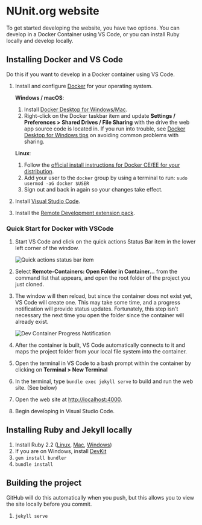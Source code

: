# NUnit.org website

To get started developing the website, you have two options. You can develop in a Docker Container using VS Code, or you can install Ruby locally and develop locally.

## Installing Docker and VS Code

Do this if you want to develop in a Docker container using VS Code.

1. Install and configure [Docker](https://www.docker.com/get-started) for your operating system.

    **Windows / macOS**:

    1. Install [Docker Desktop for Windows/Mac](https://www.docker.com/products/docker-desktop).
    2. Right-click on the Docker taskbar item and update **Settings / Preferences > Shared Drives / File Sharing** with the drive the web app source code is located in. If you run into trouble, see [Docker Desktop for Windows tips](/docs/remote/troubleshooting.md#docker-desktop-for-windows-tips) on avoiding common problems with sharing.

    **Linux**:

    1. Follow the [official install instructions for Docker CE/EE for your distribution](https://docs.docker.com/install/#supported-platforms).
    2. Add your user to the `docker` group by using a terminal to run: `sudo usermod -aG docker $USER`
    3. Sign out and back in again so your changes take effect.

2. Install [Visual Studio Code](https://code.visualstudio.com/).
3. Install the [Remote Development extension pack](https://aka.ms/vscode-remote/download/extension).

### Quick Start for Docker with VSCode

1. Start VS Code and click on the quick actions Status Bar item in the lower left corner of the window.

    ![Quick actions status bar item](https://code.visualstudio.com/assets/docs/remote/common/remote-dev-status-bar.png)

2. Select **Remote-Containers: Open Folder in Container...** from the command list that appears, and open the root folder of the project you just cloned.

3. The window will then reload, but since the container does not exist yet, VS Code will create one. This may take some time, and a progress notification will provide status updates. Fortunately, this step isn't necessary the next time you open the folder since the container will already exist.

    ![Dev Container Progress Notification](https://code.visualstudio.com/assets/docs/remote/containers/dev-container-progress.png)

4. After the container is built, VS Code automatically connects to it and maps the project folder from your local file system into the container.

5. Open the terminal in VS Code to a bash prompt within the container by clicking on **Terminal > New Terminal**

6. In the terminal, type `bundle exec jekyll serve` to build and run the web site. (See below)

7. Open the web site at [http://localhost:4000](http://localhost:4000).

8. Begin developing in Visual Studio Code.

## Installing Ruby and Jekyll locally

1. Install Ruby 2.2 ([Linux](https://www.ruby-lang.org/en/documentation/installation/), [Mac](https://gorails.com/setup/osx/10.10-yosemite), [Windows](https://rubyinstaller.org/))
2. If you are on Windows, install [DevKit](https://rubyinstaller.org/add-ons/devkit/)
3. `gem install bundler`
4. `bundle install`

## Building the project

GitHub will do this automatically when you push, but this allows you to view the site locally before you commit.

1. `jekyll serve`
